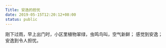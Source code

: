 ```yaml
---
Title: 安逸的担忧
date: 2019-05-15T12:20:12+08:00
status: public
---
```


刚下过雨，早上出门时，小区里植物翠绿，虫鸣鸟叫，空气新鲜；
感觉到安逸；
安逸到令人担忧。